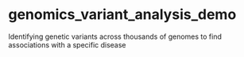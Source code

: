 # genomics_variant_analysis_demo
Identifying genetic variants across thousands of genomes to find associations with a specific disease
